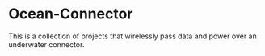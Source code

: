 Ocean-Connector
===============


This is a collection of projects that wirelessly pass data and power over an underwater connector.

